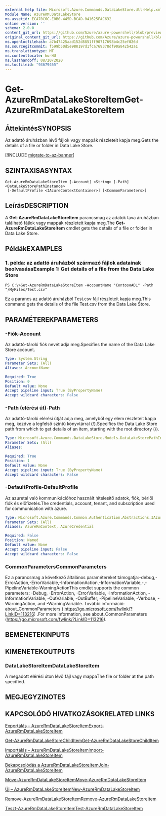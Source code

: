 ```yaml
---
external help file: Microsoft.Azure.Commands.DataLakeStore.dll-Help.xml
Module Name: AzureRM.DataLakeStore
ms.assetid: ECA70C6C-E0B0-445D-BCAD-041625FAC632
online version: ''
schema: 2.0.0
content_git_url: https://github.com/Azure/azure-powershell/blob/preview/src/ResourceManager/DataLakeStore/Commands.DataLakeStore/help/Get-AzureRmDataLakeStoreItem.md
original_content_git_url: https://github.com/Azure/azure-powershell/blob/preview/src/ResourceManager/DataLakeStore/Commands.DataLakeStore/help/Get-AzureRmDataLakeStoreItem.md
ms.openlocfilehash: a7b47425aad152d8851ff90717698b4c25ef026d
ms.sourcegitcommit: f599b50d5e980197d1fca769378df90a842b42a1
ms.translationtype: MT
ms.contentlocale: hu-HU
ms.lasthandoff: 08/20/2020
ms.locfileid: "93679465"
---
```

# <span data-ttu-id="5bee6-101">Get-AzureRmDataLakeStoreItem</span><span class="sxs-lookup"><span data-stu-id="5bee6-101">Get-AzureRmDataLakeStoreItem</span></span>

## <span data-ttu-id="5bee6-102">Áttekintés</span><span class="sxs-lookup"><span data-stu-id="5bee6-102">SYNOPSIS</span></span>
<span data-ttu-id="5bee6-103">Az adattó áruházban lévő fájlok vagy mappák részleteit kapja meg.</span><span class="sxs-lookup"><span data-stu-id="5bee6-103">Gets the details of a file or folder in Data Lake Store.</span></span>

[!INCLUDE [migrate-to-az-banner](../../includes/migrate-to-az-banner.md)]

## <span data-ttu-id="5bee6-104">SZINTAXISA</span><span class="sxs-lookup"><span data-stu-id="5bee6-104">SYNTAX</span></span>

```
Get-AzureRmDataLakeStoreItem [-Account] <String> [-Path] <DataLakeStorePathInstance>
 [-DefaultProfile <IAzureContextContainer>] [<CommonParameters>]
```

## <span data-ttu-id="5bee6-105">Leírás</span><span class="sxs-lookup"><span data-stu-id="5bee6-105">DESCRIPTION</span></span>
<span data-ttu-id="5bee6-106">A **Get-AzureRmDataLakeStoreItem** parancsmag az adatok tava áruházban található fájlok vagy mappák részleteit kapja meg.</span><span class="sxs-lookup"><span data-stu-id="5bee6-106">The **Get-AzureRmDataLakeStoreItem** cmdlet gets the details of a file or folder in Data Lake Store.</span></span>

## <span data-ttu-id="5bee6-107">Példák</span><span class="sxs-lookup"><span data-stu-id="5bee6-107">EXAMPLES</span></span>

### <span data-ttu-id="5bee6-108">1. példa: az adattó áruházból származó fájlok adatainak beolvasása</span><span class="sxs-lookup"><span data-stu-id="5bee6-108">Example 1: Get details of a file from the Data Lake Store</span></span>
```
PS C:\>Get-AzureRmDataLakeStoreItem -AccountName "ContosoADL" -Path "/MyFiles/Test.csv"
```

<span data-ttu-id="5bee6-109">Ez a parancs az adattó áruházból Test.csv fájl részleteit kapja meg.</span><span class="sxs-lookup"><span data-stu-id="5bee6-109">This command gets the details of the file Test.csv from the Data Lake Store.</span></span>

## <span data-ttu-id="5bee6-110">PARAMÉTEREK</span><span class="sxs-lookup"><span data-stu-id="5bee6-110">PARAMETERS</span></span>

### <span data-ttu-id="5bee6-111">-Fiók</span><span class="sxs-lookup"><span data-stu-id="5bee6-111">-Account</span></span>
<span data-ttu-id="5bee6-112">Az adattó-tároló fiók nevét adja meg.</span><span class="sxs-lookup"><span data-stu-id="5bee6-112">Specifies the name of the Data Lake Store account.</span></span>

```yaml
Type: System.String
Parameter Sets: (All)
Aliases: AccountName

Required: True
Position: 0
Default value: None
Accept pipeline input: True (ByPropertyName)
Accept wildcard characters: False
```

### <span data-ttu-id="5bee6-113">-Path (elérési út)</span><span class="sxs-lookup"><span data-stu-id="5bee6-113">-Path</span></span>
<span data-ttu-id="5bee6-114">Az adattó-tároló elérési útját adja meg, amelyből egy elem részleteit kapja meg, kezdve a legfelső szintű könyvtárral (/).</span><span class="sxs-lookup"><span data-stu-id="5bee6-114">Specifies the Data Lake Store path from which to get details of an item, starting with the root directory (/).</span></span>

```yaml
Type: Microsoft.Azure.Commands.DataLakeStore.Models.DataLakeStorePathInstance
Parameter Sets: (All)
Aliases: 

Required: True
Position: 1
Default value: None
Accept pipeline input: True (ByPropertyName)
Accept wildcard characters: False
```

### <span data-ttu-id="5bee6-115">-DefaultProfile</span><span class="sxs-lookup"><span data-stu-id="5bee6-115">-DefaultProfile</span></span>
<span data-ttu-id="5bee6-116">Az azuretal való kommunikációhoz használt hitelesítő adatok, fiók, bérlői fiók és előfizetés.</span><span class="sxs-lookup"><span data-stu-id="5bee6-116">The credentials, account, tenant, and subscription used for communication with azure.</span></span>

```yaml
Type: Microsoft.Azure.Commands.Common.Authentication.Abstractions.IAzureContextContainer
Parameter Sets: (All)
Aliases: AzureRmContext, AzureCredential

Required: False
Position: Named
Default value: None
Accept pipeline input: False
Accept wildcard characters: False
```

### <span data-ttu-id="5bee6-117">CommonParameters</span><span class="sxs-lookup"><span data-stu-id="5bee6-117">CommonParameters</span></span>
<span data-ttu-id="5bee6-118">Ez a parancsmag a következő általános paramétereket támogatja:-debug,-ErrorAction,-ErrorVariable,-InformationAction,-InformationVariable,-,-PipelineVariable-WarningAction</span><span class="sxs-lookup"><span data-stu-id="5bee6-118">This cmdlet supports the common parameters: -Debug, -ErrorAction, -ErrorVariable, -InformationAction, -InformationVariable, -OutVariable, -OutBuffer, -PipelineVariable, -Verbose, -WarningAction, and -WarningVariable.</span></span> <span data-ttu-id="5bee6-119">További információ: about_CommonParameters ( https://go.microsoft.com/fwlink/?LinkID=113216) .</span><span class="sxs-lookup"><span data-stu-id="5bee6-119">For more information, see about_CommonParameters (https://go.microsoft.com/fwlink/?LinkID=113216).</span></span>

## <span data-ttu-id="5bee6-120">BEMENETEK</span><span class="sxs-lookup"><span data-stu-id="5bee6-120">INPUTS</span></span>

## <span data-ttu-id="5bee6-121">KIMENETEK</span><span class="sxs-lookup"><span data-stu-id="5bee6-121">OUTPUTS</span></span>

### <span data-ttu-id="5bee6-122">DataLakeStoreItem</span><span class="sxs-lookup"><span data-stu-id="5bee6-122">DataLakeStoreItem</span></span>
<span data-ttu-id="5bee6-123">A megadott elérési úton lévő fájl vagy mappa</span><span class="sxs-lookup"><span data-stu-id="5bee6-123">The file or folder at the path specified.</span></span>

## <span data-ttu-id="5bee6-124">MEGJEGYZI</span><span class="sxs-lookup"><span data-stu-id="5bee6-124">NOTES</span></span>

## <span data-ttu-id="5bee6-125">KAPCSOLÓDÓ HIVATKOZÁSOK</span><span class="sxs-lookup"><span data-stu-id="5bee6-125">RELATED LINKS</span></span>

[<span data-ttu-id="5bee6-126">Exportálás – AzureRmDataLakeStoreItem</span><span class="sxs-lookup"><span data-stu-id="5bee6-126">Export-AzureRmDataLakeStoreItem</span></span>](./Export-AzureRmDataLakeStoreItem.md)

[<span data-ttu-id="5bee6-127">Get-AzureRmDataLakeStoreChildItem</span><span class="sxs-lookup"><span data-stu-id="5bee6-127">Get-AzureRmDataLakeStoreChildItem</span></span>](./Get-AzureRmDataLakeStoreChildItem.md)

[<span data-ttu-id="5bee6-128">Importálás – AzureRmDataLakeStoreItem</span><span class="sxs-lookup"><span data-stu-id="5bee6-128">Import-AzureRmDataLakeStoreItem</span></span>](./Import-AzureRmDataLakeStoreItem.md)

[<span data-ttu-id="5bee6-129">Bekapcsolódás a AzureRmDataLakeStoreItem</span><span class="sxs-lookup"><span data-stu-id="5bee6-129">Join-AzureRmDataLakeStoreItem</span></span>](./Join-AzureRmDataLakeStoreItem.md)

[<span data-ttu-id="5bee6-130">Move-AzureRmDataLakeStoreItem</span><span class="sxs-lookup"><span data-stu-id="5bee6-130">Move-AzureRmDataLakeStoreItem</span></span>](./Move-AzureRmDataLakeStoreItem.md)

[<span data-ttu-id="5bee6-131">Új – AzureRmDataLakeStoreItem</span><span class="sxs-lookup"><span data-stu-id="5bee6-131">New-AzureRmDataLakeStoreItem</span></span>](./New-AzureRmDataLakeStoreItem.md)

[<span data-ttu-id="5bee6-132">Remove-AzureRmDataLakeStoreItem</span><span class="sxs-lookup"><span data-stu-id="5bee6-132">Remove-AzureRmDataLakeStoreItem</span></span>](./Remove-AzureRmDataLakeStoreItem.md)

[<span data-ttu-id="5bee6-133">Teszt-AzureRmDataLakeStoreItem</span><span class="sxs-lookup"><span data-stu-id="5bee6-133">Test-AzureRmDataLakeStoreItem</span></span>](./Test-AzureRmDataLakeStoreItem.md)


